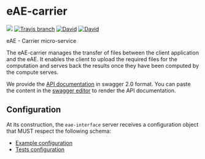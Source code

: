 # eAE-carrier
[![](https://img.shields.io/badge/made-with_Kobolds-5e4ac2.svg?style=flat-square)](https://eae.doc.ic.ac.uk)
[![Travis branch](https://img.shields.io/travis/dsi-icl/eae-carrier/master.svg?style=flat-square)](https://travis-ci.org/dsi-icl/eae-carrier) 
[![David](https://img.shields.io/david/dsi-icl/eae-carrier.svg?style=flat-square)](https://david-dm.org/dsi-icl/eae-carrier) 
[![David](https://img.shields.io/david/dev/dsi-icl/eae-carrier.svg?style=flat-square)](https://david-dm.org/dsi-icl/eae-carrier?type=dev) 


eAE - Carrier micro-service 

The eAE-carrier manages the transfer of files between the client application and the eAE. 
It enables the client to upload the required files for the computation and serves back the results once they have been computed
by the compute serves.

We provide the [API documentation](doc-api-swagger.yml) in swagger 2.0 format. You can paste the content in the 
[swagger editor](http://editor.swagger.io/) to render the API documentation. 

## Configuration
At its construction, the `eae-interface` server receives a configuration object that MUST respect the following schema:
 * [Example configuration](config/eae.carrier.sample.config.js)
 * [Tests configuration](config/eae.carrier.test.config.js)
